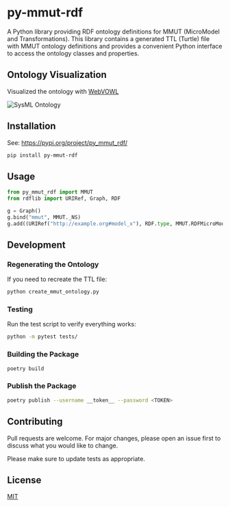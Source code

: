 # py-mmut-rdf

A Python library providing RDF ontology definitions for MMUT (MicroModel and Transformations). This library contains a generated TTL (Turtle) file with MMUT ontology definitions and provides a convenient Python interface to access the ontology classes and properties.

## Ontology Visualization

Visualized the ontology with [WebVOWL](https://service.tib.eu/webvowl/)

![SysML Ontology](./mmut-0.0.1.ttl.svg)


## Installation
See: https://pypi.org/project/py_mmut_rdf/
```bash
pip install py-mmut-rdf
```

## Usage

```python
from py_mmut_rdf import MMUT
from rdflib import URIRef, Graph, RDF

g = Graph()
g.bind("mmut", MMUT._NS)
g.add((URIRef("http://example.org#model_x"), RDF.type, MMUT.RDFMicroModel))
```

## Development


### Regenerating the Ontology

If you need to recreate the TTL file:

```bash
python create_mmut_ontology.py
```


### Testing

Run the test script to verify everything works:

```bash
python -m pytest tests/
```
### Building the Package

```bash
poetry build
```

### Publish the Package
```bash
poetry publish --username __token__ --password <TOKEN>
```

## Contributing

Pull requests are welcome. For major changes, please open an issue first to discuss what you would like to change.

Please make sure to update tests as appropriate.

## License

[MIT](https://choosealicense.com/licenses/mit/)